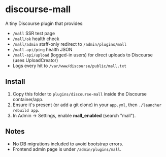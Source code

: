 
# discourse-mall

A tiny Discourse plugin that provides:

- `/mall` SSR test page
- `/mall/ok` health check
- `/mall/admin` staff-only redirect to `/admin/plugins/mall`
- `/mall-api/ping` health JSON
- `/mall-api/upload` (logged-in users) for direct uploads to Discourse (uses UploadCreator)
- Logs every hit to `/var/www/discourse/public/mall.txt`

## Install

1. Copy this folder to `plugins/discourse-mall` inside the Discourse container/app.
2. Ensure it's present (or add a git clone) in your `app.yml`, then `./launcher rebuild app`.
3. In Admin → Settings, enable **mall_enabled** (search "mall").

## Notes

- No DB migrations included to avoid bootstrap errors.
- Frontend admin page is under `/admin/plugins/mall`.
